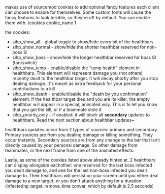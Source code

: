 makes use of sourcemod cookies to add optional fancy features each client can choose to enable for themselves. Some custom fonts will cause the fancy features to look terrible, so they're off by default. You can enable them with:
/cookies cookie_name 1

the cookies:
* sihp_show_all - global toggle to show/hide every bit of the healthbars
* sihp_show_normal - show/hide the shorter healthbar reserved for non-boss SI
* sihp_show_boss - show/hide the longer healthbar reserved for boss SI (tank/witch)
* sihp_show_temp - enable/disable the "temp health" element in healthbars. This element will represent damage you (not others) recently dealt to the healthbar target. It will decay shortly after you stop dealing damage. It's meant as extra feedback for your personal contributions to a kill
* sihp_show_death - enable/disable the "death by you confirmation" element. If the healthbar target dies and you are its killer, the empty healthbar will appear in a special, animated way. This is to let you know that you got the kill, or if a teammate stole it
* sihp_priority_only - if enabled, it will block all **secondary** updates to healthbars. Read the next section about healthbar updates~

healthbars updates occur from 2 types of sources: primary and secondary.
Primary sources are from you dealing damage or killing something. They occur instantly.
Secondary sources are from any change to the bar that isn't directly caused by your personal damage. So other damage from teammates, or the next frame from one of the animated effects.

Lastly, as some of the cookies listed above already hinted at, 2 healthbars can display alongside eachother: one reserved for the last boss infected you dealt damage to, and one for the last non-boss infected you dealt damage to. Their healthbars will persist on your screen until you either deal damage to a new target, or you don't attack anything for a duration (infectedhp_target_remove_time convar, which by default is 2.5 seconds)